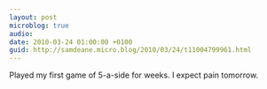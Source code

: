 ```yaml
---
layout: post
microblog: true
audio: 
date: 2010-03-24 01:00:00 +0100
guid: http://samdeane.micro.blog/2010/03/24/t11004799961.html
---
```

Played my first game of 5-a-side for weeks. I expect pain tomorrow.
